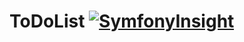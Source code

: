 # ToDoList [![SymfonyInsight](https://insight.symfony.com/projects/d0d93802-143d-46f5-9e74-6163290ced9c/mini.svg)](https://insight.symfony.com/projects/d0d93802-143d-46f5-9e74-6163290ced9c)

